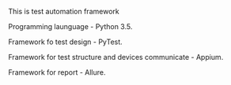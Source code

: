 This is test automation framework

Programming launguage - Python 3.5.

Framework fo test design - PyTest.

Framework for test structure and devices communicate - Appium.

Framework for report - Allure.
